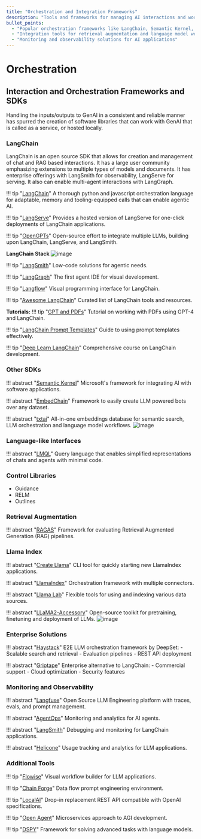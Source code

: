```yaml
---
title: "Orchestration and Integration Frameworks"
description: "Tools and frameworks for managing AI interactions and workflows"
bullet_points:
  - "Popular orchestration frameworks like LangChain, Semantic Kernel, and LlamaIndex"
  - "Integration tools for retrieval augmentation and language model workflows"
  - "Monitoring and observability solutions for AI applications"
---
```


# Orchestration

## Interaction and Orchestration Frameworks and SDKs

Handling the inputs/outputs to GenAI in a consistent and reliable manner has spurred the creation of software libraries that can work with GenAI that is called as a service, or hosted locally.

### LangChain
LangChain is an open source SDK that allows for creation and management of chat and RAG based interactions. It has a large user community emphasizing extensions to multiple types of models and documents. It has enterprise offerings with LangSmith for observability, LangServe for serving. It also can enable multi-agent interactions with LangGraph.

!!! tip "[LangChain](https://python.langchain.com/en/latest/#)"
    A thorough python and javascript orchestration language for adaptable, memory and tooling-equipped calls that can enable agentic AI.

!!! tip "[LangServe](https://github.com/langchain-ai/langserve)"
    Provides a hosted version of LangServe for one-click deployments of LangChain applications.

!!! tip "[OpenGPTs](https://github.com/langchain-ai/opengpts)"
    Open-source effort to integrate multiple LLMs, building upon LangChain, LangServe, and LangSmith.

**LangChain Stack**
![image](https://github.com/ianderrington/genai/assets/76016868/c66bf027-8556-43e6-8e73-de59c5e58d95)

!!! tip "[LangSmith](https://smith.langchain.com/)"
    Low-code solutions for agentic needs.

!!! tip "[LangGraph](https://blog.langchain.dev/langgraph-studio-the-first-agent-ide/)"
    The first agent IDE for visual development.

!!! tip "[Langflow](https://github.com/logspace-ai/langflow)"
    Visual programming interface for LangChain.

!!! tip "[Awesome LangChain](https://github.com/kyrolabs/awesome-langchain)"
    Curated list of LangChain tools and resources.

**Tutorials:**
!!! tip "[GPT and PDFs](https://betterprogramming.pub/talking-to-pdfs-gpt-4-and-langchain-77f44f23505d)"
    Tutorial on working with PDFs using GPT-4 and LangChain.

!!! tip "[LangChain Prompt Templates](https://www.pinecone.io/learn/langchain-prompt-templates/)"
    Guide to using prompt templates effectively.

!!! tip "[Deep Learn LangChain](https://learn.deeplearning.ai/langchain/lesson/3/memory)"
    Comprehensive course on LangChain development.

### Other SDKs

!!! abstract "[Semantic Kernel](https://github.com/microsoft/semantic-kernel)"
    Microsoft's framework for integrating AI with software applications.

!!! abstract "[EmbedChain](https://github.com/embedchain/embedchain)"
    Framework to easily create LLM powered bots over any dataset.

!!! abstract "[txtai](https://github.com/neuml/txtai)"
    All-in-one embeddings database for semantic search, LLM orchestration and language model workflows.
    ![image](https://raw.githubusercontent.com/neuml/txtai/master/docs/images/architecture.png#gh-light-mode-only)

### Language-like Interfaces

!!! abstract "[LMQL](https://github.com/eth-sri/lmql)"
    Query language that enables simplified representations of chats and agents with minimal code.

### Control Libraries
* Guidance
* RELM
* Outlines

### Retrieval Augmentation

!!! abstract "[RAGAS](https://github.com/explodinggradients/ragas)"
    Framework for evaluating Retrieval Augmented Generation (RAG) pipelines.

### Llama Index

!!! abstract "[Create Llama](https://github.com/run-llama/create-llama)"
    CLI tool for quickly starting new LlamaIndex applications.

!!! abstract "[LlamaIndex](https://github.com/run-llama/llama_index)"
    Orchestration framework with multiple connectors.

!!! abstract "[Llama Lab](https://github.com/run-llama/llama-lab)"
    Flexible tools for using and indexing various data sources.

!!! abstract "[LLaMA2-Accessory](https://github.com/Alpha-VLLM/LLaMA2-Accessory)"
    Open-source toolkit for pretraining, finetuning and deployment of LLMs.
    ![image](https://github.com/ianderrington/genai/assets/76016868/d55e274a-13af-40bd-9586-3bf56557175b)

### Enterprise Solutions

!!! abstract "[Haystack](https://github.com/deepset-ai/haystack)"
    E2E LLM orchestration framework by DeepSet:
    - Scalable search and retrieval
    - Evaluation pipelines
    - REST API deployment

!!! abstract "[Griptape](https://github.com/griptape-ai/griptape)"
    Enterprise alternative to LangChain:
    - Commercial support
    - Cloud optimization
    - Security features

### Monitoring and Observability

!!! abstract "[Langfuse](https://github.com/langfuse/langfuse)"
    Open Source LLM Engineering platform with traces, evals, and prompt management.

!!! abstract "[AgentOps](https://github.com/AgentOps-AI/agentops)"
    Monitoring and analytics for AI agents.

!!! abstract "[LangSmith](https://docs.smith.langchain.com/api-docs)"
    Debugging and monitoring for LangChain applications.

!!! abstract "[Helicone](https://www.helicone.ai)"
    Usage tracking and analytics for LLM applications.

### Additional Tools

!!! tip "[Flowise](https://github.com/FlowiseAI/Flowise)"
    Visual workflow builder for LLM applications.

!!! tip "[Chain Forge](https://github.com/ianarawjo/ChainForge)"
    Data flow prompt engineering environment.

!!! tip "[LocalAI](https://github.com/go-skynet/LocalAI)"
    Drop-in replacement REST API compatible with OpenAI specifications.

!!! tip "[Open Agent](https://github.com/dot-agent/openagent)"
    Microservices approach to AGI development.

!!! tip "[DSPY](https://github.com/stanfordnlp/dspy)"
    Framework for solving advanced tasks with language models.